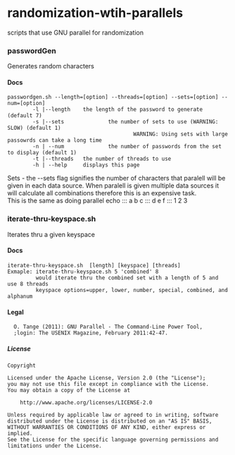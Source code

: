 # randomization-wtih-parallels
scripts that use GNU parallel for randomization 

### passwordGen
Generates random characters 

#### Docs
```
passwordgen.sh --length=[option] --threads=[option] --sets=[option] --num=[option]
        -l |--length    the length of the password to generate (default 7)
        -s |--sets              the number of sets to use (WARNING: SLOW) (default 1)
                                        WARNING: Using sets with large passowrds can take a long time
        -n | --num              the number of passwords from the set to display (default 1)
        -t |--threads   the number of threads to use
        -h | --help     displays this page
```
Sets - the --sets flag signifies the number of characters that paralell will be given in each data source. When paralell is given multiple data sources it will calculate all combinations therefore this is an expensive task.   
This is the same as doing parallel echo ::: a b c ::: d e f ::: 1 2 3

### iterate-thru-keyspace.sh 
Iterates thru a given keyspace

#### Docs
```
iterate-thru-keyspace.sh  [length] [keyspace] [threads]
Exmaple: iterate-thru-keyspace.sh 5 'combined' 8 
         would iterate thru the combined set with a length of 5 and use 8 threads
         keyspace options=upper, lower, number, special, combined, and alphanum
```
#### Legal
```
  O. Tange (2011): GNU Parallel - The Command-Line Power Tool,
  ;login: The USENIX Magazine, February 2011:42-47.
```

##### License 
```
Copyright

Licensed under the Apache License, Version 2.0 (the "License");
you may not use this file except in compliance with the License.
You may obtain a copy of the License at

    http://www.apache.org/licenses/LICENSE-2.0

Unless required by applicable law or agreed to in writing, software
distributed under the License is distributed on an "AS IS" BASIS,
WITHOUT WARRANTIES OR CONDITIONS OF ANY KIND, either express or implied.
See the License for the specific language governing permissions and
limitations under the License.
```
